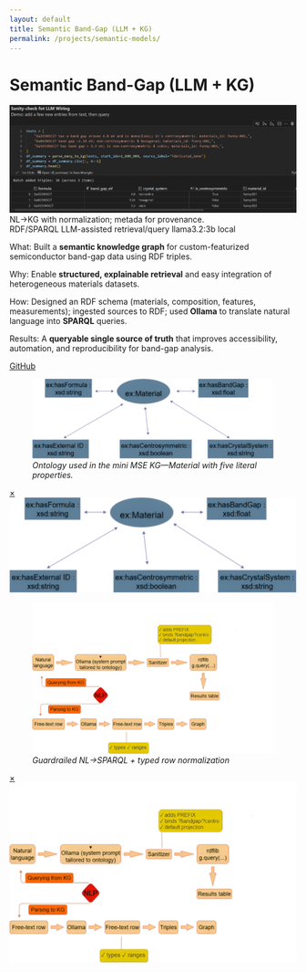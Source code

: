 ```yaml
---
layout: default
title: Semantic Band-Gap (LLM + KG)
permalink: /projects/semantic-models/
---
```

# Semantic Band-Gap (LLM + KG)

<div class="media hero" data-alt="NL→KG with normalization; metada for provenance.">
  <img src="/assets/img/projects/bandgap-kg/hero.png"
       alt="NL→KG with normalization; metada for provenance.">
</div>

<div class="hero-note">NL→KG with normalization; metada for provenance.</div>

<div class="metrics">
  <span class="metric">RDF/SPARQL</span>
  <span class="metric alt">LLM-assisted retrieval/query</span>
  <span class="metric good">llama3.2:3b local</span>
</div>

<p><span class="label">What:</span> Built a <strong>semantic knowledge graph</strong> for custom-featurized semiconductor band-gap data using RDF triples.</p>
<p><span class="label">Why:</span> Enable <strong>structured, explainable retrieval</strong> and easy integration of heterogeneous materials datasets.</p>
<p><span class="label">How:</span> Designed an RDF schema (materials, composition, features, measurements); ingested sources to RDF; used <strong>Ollama</strong> to translate natural language into <strong>SPARQL</strong> queries.</p>
<p><span class="label">Results:</span> A <strong>queryable single source of truth</strong> that improves accessibility, automation, and reproducibility for band-gap analysis.</p>

<p><a class="btn" href="https://github.com/submerged-in-matrix/Semantic_models_for-MSE" target="_blank" rel="noopener">GitHub</a></p>

<div class="gallery equal">
  <figure class="figure tilt">
    <a href="#fe-fig1">
      <div class="frame">
        <img class="pixel-safe" src="/assets/img/projects/bandgap-kg/fig1.png" alt="Ontology">
      </div>
    </a>
    <figcaption><em>Ontology used in the mini MSE KG—Material with five literal properties.</em></figcaption>
  </figure>
  <div id="fe-fig1" class="lb"><a class="x" href="#">×</a><img src="/assets/img/projects/bandgap-kg/fig1.png" alt=""></div>

  <figure class="figure tilt">
    <a href="#fe-fig2">
      <div class="frame">
        <img class="pixel-safe" src="/assets/img/projects/bandgap-kg/fig2.png" alt="Pipeline">
      </div>
    </a>
    <figcaption><em>Guardrailed NL→SPARQL + typed row normalization</em></figcaption>
  </figure>
  <div id="fe-fig2" class="lb"><a class="x" href="#">×</a><img src="/assets/img/projects/bandgap-kg/fig2.png" alt=""></div>
</div>


